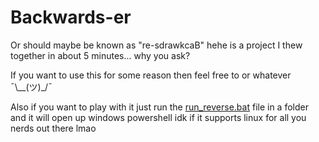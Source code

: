 # Backwards-er

Or should maybe be known as "re-sdrawkcaB" hehe is a project I thew together in about 5 minutes... why you ask?

If you want to use this for some reason then feel free to or whatever ¯\\__(ツ)_/¯

Also if you want to play with it just run the [run_reverse.bat](/src/run_reverse.bat) file in a folder and it will open up windows powershell idk if it supports linux for all you nerds out there lmao